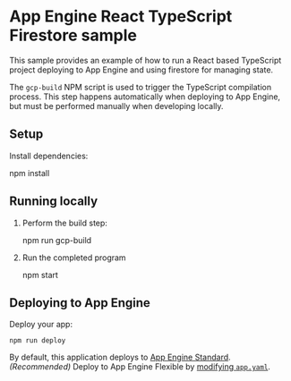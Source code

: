 # App Engine React TypeScript Firestore sample

This sample provides an example of how to run a React based TypeScript project
deploying to App Engine and using firestore for managing state.

The `gcp-build` NPM script is used to trigger the TypeScript compilation
process. This step happens automatically when deploying to App Engine, but must
be performed manually when developing locally.

## Setup

Install dependencies:

   npm install

## Running locally

1. Perform the build step:

    npm run gcp-build

1. Run the completed program

    npm start

## Deploying to App Engine

Deploy your app:

    npm run deploy

By default, this application deploys to [App Engine Standard][appengine]. _(Recommended)_
Deploy to App Engine Flexible by [modifying `app.yaml`][app_yaml].

[appengine]: https://cloud.google.com/appengine/docs/standard/nodejs
[app_yaml]: https://cloud.google.com/appengine/docs/flexible/nodejs/configuring-your-app-with-app-yaml
[tutorial]: https://cloud.google.com/appengine/docs/standard/nodejs/quickstart
[contributing]: https://github.com/GoogleCloudPlatform/nodejs-docs-samples/blob/master/CONTRIBUTING.md
